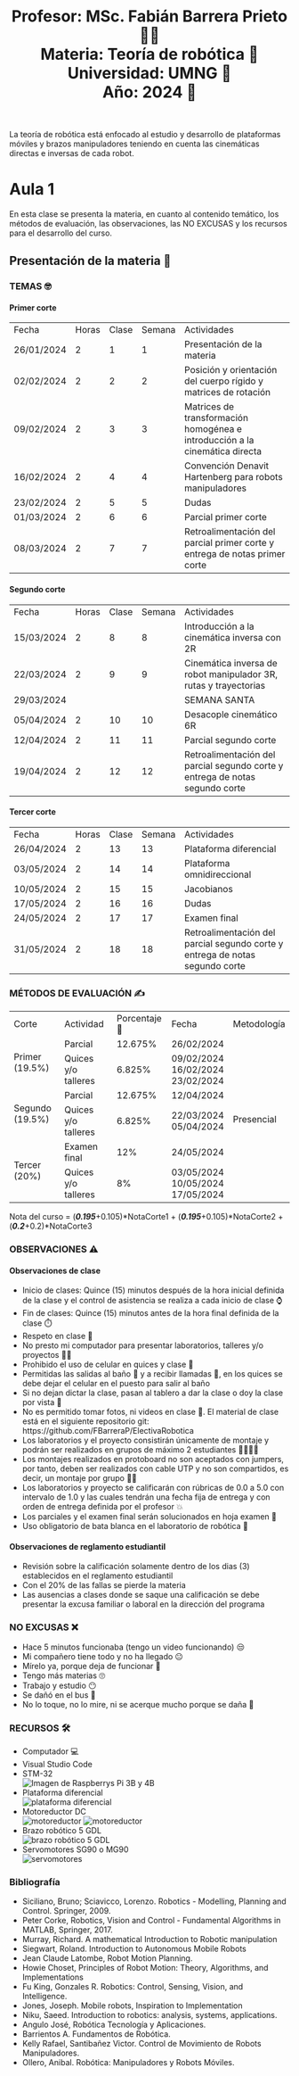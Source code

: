 <h1 align="center">Profesor: MSc. Fabián Barrera Prieto 👨‍🏫<br>
Materia: Teoría de robótica 🦾<br>
Universidad: UMNG 🏫<br>
Año: 2024 📅</h1><br>

La teoría de robótica está enfocado al estudio y desarrollo de plataformas móviles y brazos manipuladores teniendo en cuenta las cinemáticas directas e inversas de cada robot.

<h1>Aula 1</h1>

En esta clase se presenta la materia, en cuanto al contenido temático, los métodos de evaluación, las observaciones, las NO EXCUSAS y los recursos para el desarrollo del curso.

<h2>Presentación de la materia 🚀</h2>

<h3>TEMAS 🤓</h3>

<h4>Primer corte</h4>

<table>
	<tr>
		<td>Fecha</td> <td>Horas</td> <td>Clase</td> <td>Semana</td> <td>Actividades</td>
	</tr>
	<tr>
		<td>26/01/2024</td> <td>2</td> <td>1</td> <td>1</td> <td>Presentación de la materia</td>
	</tr>
	<tr>
		<td>02/02/2024</td> <td>2</td> <td>2</td> <td>2</td> <td>Posición y orientación del cuerpo rígido y matrices de rotación</td>
	</tr>
	<tr>
		<td>09/02/2024</td> <td>2</td> <td>3</td> <td>3</td> <td>Matrices de transformación homogénea e introducción a la cinemática directa</td>
	</tr>
	<tr>
		<td>16/02/2024</td> <td>2</td> <td>4</td> <td>4</td> <td>Convención Denavit Hartenberg para robots manipuladores</td>
	</tr>
	<tr>
		<td>23/02/2024</td> <td>2</td> <td>5</td> <td>5</td> <td>Dudas</td>
	</tr>
	<tr>
		<td>01/03/2024</td> <td>2</td> <td>6</td> <td>6</td> <td>Parcial primer corte</td><!--semana de parciales del primer corte-->
	</tr>
	<tr>
		<td>08/03/2024</td> <td>2</td> <td>7</td> <td>7</td> <td> Retroalimentación del parcial primer corte y entrega de notas primer corte</td>
	</tr><!--última semana de registro de notas del primer corte-->

</table>

<h4>Segundo corte</h4>

<table>
	<tr>
		<td>Fecha</td> <td>Horas</td> <td>Clase</td> <td>Semana</td> <td>Actividades</td>
	</tr>
	<tr>
		<td>15/03/2024</td> <td>2</td> <td>8</td> <td>8</td> <td>Introducción a la cinemática inversa con 2R</td>
	</tr>
	<tr>
		<td>22/03/2024</td> <td>2</td> <td>9</td> <td>9</td> <td>Cinemática inversa de robot manipulador 3R, rutas y trayectorias</td>
	</tr>
	<tr>
		<td>29/03/2024</td> <td></td> <td></td> <td></td> <td>SEMANA SANTA</td>
	</tr>
	<tr>
		<td>05/04/2024</td> <td>2</td> <td>10</td> <td>10</td> <td>Desacople cinemático 6R</td>
	</tr>
	<tr>
		<td>12/04/2024</td> <td>2</td> <td>11</td> <td>11</td> <td>Parcial segundo corte</td>
	</tr><!--semana de parciales del segundo corte-->
	<tr>
		<td>19/04/2024</td> <td>2</td> <td>12</td> <td>12</td> <td>Retroalimentación del parcial segundo corte y entrega de notas segundo corte</td>
	</tr><!--última semana de registro de notas del primer corte-->

</table>

<h4>Tercer corte</h4>

<table>
		<tr>
		<td>Fecha</td> <td>Horas</td> <td>Clase</td> <td>Semana</td> <td>Actividades</td>
	</tr>
	<tr>
		<td>26/04/2024</td> <td>2</td> <td>13</td> <td>13</td> <td>Plataforma diferencial</td>
	</tr>
	<tr>
		<td>03/05/2024</td> <td>2</td> <td>14</td> <td>14</td> <td>Plataforma omnidireccional</td>
	</tr>
	<tr>
		<td>10/05/2024</td> <td>2</td> <td>15</td> <td>15</td> <td>Jacobianos</td>
	</tr>
	<tr>
		<td>17/05/2024</td> <td>2</td> <td>16</td> <td>16</td> <td>Dudas</td>
	</tr><!--Finalización de clases-->
	<tr>
		<td>24/05/2024</td> <td>2</td> <td>17</td> <td>17</td> <td>Examen final</td>
	</tr>
	<tr>
		<td>31/05/2024</td> <td>2</td> <td>18</td> <td>18</td> <td>Retroalimentación del parcial segundo corte y entrega de notas segundo corte</td>
	</tr>

</table>

<h3>MÉTODOS DE EVALUACIÓN ✍️</h3>

<table>
	<tr>
		<td>Corte</td>
		<td>Actividad</td>
		<td>Porcentaje 💯</td>
		<td>Fecha</td>
		<td>Metodología</td>
	</tr>
	<tr>
		<td rowspan="2">Primer (19.5%)</td>
		<td>Parcial</td>
		<td>12.675%</td>
		<td>26/02/2024</td>
		<td rowspan="7">Presencial</td>
	</tr>
	<tr>
		<td>Quices y/o talleres</td>
		<td>6.825%</td>
		<td>09/02/2024<br>16/02/2024<br>23/02/2024</td>
	</tr>
	<tr>
		<td rowspan="2">Segundo (19.5%)</td>
		<td>Parcial</td>
		<td>12.675%</td>
		<td>12/04/2024</td>
	</tr>
	<tr>
		<td>Quices y/o talleres</td>
		<td>6.825%</td>
		<td>22/03/2024<br>05/04/2024<br></td>
	</tr>
	<tr>
		<td rowspan="3">Tercer (20%)</td>
		<td>Examen final</td>
		<td>12%</td>
		<td>24/05/2024</td>
	</tr>
	<tr>
		<td>Quices y/o talleres</td>
		<td>8%</td>
		<td>03/05/2024<br>10/05/2024<br>17/05/2024</td>
	</tr>
</table>

Nota del curso = (***0.195***+0.105)*NotaCorte1 + (***0.195***+0.105)*NotaCorte2 + (***0.2***+0.2)*NotaCorte3

<h3>OBSERVACIONES ⚠️</h3>

<h4>Observaciones de clase</h4>
	<ul>
		<li> Inicio de clases: Quince (15) minutos después de la hora inicial definida de la clase y el control de asistencia se realiza a cada inicio de clase ⌚</li>
		<li> Fin de clases: Quince (15) minutos antes de la hora final definida de la clase ⏱️</li>
		<li> Respeto en clase 🤝</li>
		<li> No presto mi computador para presentar laboratorios, talleres y/o proyectos 🤦‍♂️</li>
		<li> Prohibido el uso de celular en quices y clase 📵</li>
		<li> Permitidas las salidas al baño 🚻 y a recibir llamadas 📲, en los quices se debe dejar el celular en el puesto para salir al baño</li>
		<li> Si no dejan dictar la clase, pasan al tablero a dar la clase o doy la clase por vista 😤</li>
		<li> No es permitido tomar fotos, ni videos en clase 📵. El material de clase está en el siguiente repositorio git: https://github.com/FBarreraP/ElectivaRobotica </li>
		<li> Los laboratorios y el proyecto consistirán únicamente de montaje y podrán ser realizados en grupos de máximo 2 estudiantes 🧍‍♂️🧍‍♀️</li>
		<li> Los montajes realizados en protoboard no son aceptados con jumpers, por tanto, deben ser realizados con cable UTP y no son compartidos, es decir, un montaje por grupo 🤷‍♂️</li>
		<li> Los laboratorios y proyecto se calificarán con rúbricas de 0.0 a 5.0 con intervalo de 1.0 y las cuales tendrán una fecha fija de entrega y con orden de entrega definida por el profesor 💥</li> 
		<li> Los parciales y el examen final serán solucionados en hoja examen 📄</li> 
		<li> Uso obligatorio de bata blanca en el laboratorio de robótica 🥼</li>
	</ul>

<h4>Observaciones de reglamento estudiantil</h4>
<ul>
	<li> Revisión sobre la calificación solamente dentro de los dias (3) establecidos en el reglamento estudiantil </li>
	<li> Con el 20% de las fallas se pierde la materia</li>
	<li> Las ausencias a clases donde se saque una calificación se debe presentar la excusa familiar o laboral en la dirección del programa</li>
</ul>

<h3>NO EXCUSAS ❌</h3>

<ul>
	<li> Hace 5 minutos funcionaba (tengo un video funcionando) 😒</li>
	<li> Mi compañero tiene todo y no ha llegado 😐</li>
	<li> Mírelo ya, porque deja de funcionar 🤨</li>
	<li> Tengo más materias 🙄</li>
	<li> Trabajo y estudio 😶</li>
	<li> Se dañó en el bus 🤔</li>
	<li> No lo toque, no lo mire, ni se acerque mucho porque se daña 🤨</li>
</ul>

<h3>RECURSOS 🛠️</h3>

<ul>
	<li> Computador 💻</li>
	<li> Visual Studio Code</li>
	<li> STM-32</li>
	<img src="https://www.codeinsideout.com/blog/stm32/stm32-nucleo-boards.png" alt="Imagen de Raspberrys Pi 3B y 4B" caption="Hola"/>
	<li> Plataforma diferencial</li>
    <img src="https://down-id.img.susercontent.com/file/4707898d5ce46da11955f0269f3f5468" alt="plataforma diferencial" caption="Hola"/>
	 <li> Motoreductor DC</li>
    <img src="https://static.wixstatic.com/media/d96bda_8b8831ef4e0541c1839ac31ecdd8241e~mv2.png/v1/fill/w_480,h_480,al_c,q_85,usm_0.66_1.00_0.01,enc_auto/d96bda_8b8831ef4e0541c1839ac31ecdd8241e~mv2.png" alt="motoreductor" caption="Hola"/>
	<img src="https://3dbots.co/wp-content/uploads/2023/05/LUXURY-TIRE.jpg" alt="motoreductor" caption="Hola"/>
	<li> Brazo robótico 5 GDL</li>
	<img src="https://yorobotics.co/wp-content/uploads/2022/10/BRAZO-ROBOTICO-V2.0-MEJORADO.jpg" alt="brazo robótico 5 GDL" caption="Hola"/>
	<li> Servomotores SG90 o MG90</li>
    <img src="https://cdn.shopify.com/s/files/1/0069/0028/5529/files/Servos_fb55bae1-aef3-4bd6-bf0f-f2eff21c849a_large.jpg?v=1565803072" alt="servomotores" caption="Hola"/>
</ul>

<h3>Bibliografía </h3>

<ul>
	<li> Siciliano, Bruno; Sciavicco, Lorenzo. Robotics - Modelling, Planning and Control. Springer, 2009.</li> 
	<li> Peter Corke, Robotics, Vision and Control - Fundamental Algorithms in MATLAB, Springer, 2017.</li>
	<li> Murray, Richard. A mathematical Introduction to Robotic manipulation</li>
	<li> Siegwart, Roland. Introduction to Autonomous Mobile Robots</li>
	<li> Jean Claude Latombe, Robot Motion Planning.</li>
	<li> Howie Choset, Principles of Robot Motion: Theory, Algorithms, and Implementations</li>
	<li> Fu King, Gonzales R. Robotics: Control, Sensing, Vision, and Intelligence.</li>
	<li> Jones, Joseph. Mobile robots, Inspiration to Implementation</li>
	<li> Niku, Saeed. Introduction to robotics: analysis, systems, applications.</li>
	<li> Angulo José, Robótica Tecnología y Aplicaciones.</li>
	<li> Barrientos A. Fundamentos de Robótica.</li>
	<li> Kelly Rafael, Santibañez Victor. Control de Movimiento de Robots Manipuladores.</li>
	<li> Ollero, Anibal. Robótica: Manipuladores y Robots Móviles.</li>
</ul>

